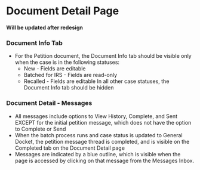 # Document Detail Page

**Will be updated after redesign**

### Document Info Tab
* For the Petition document, the Document Info tab should be visible only when the case is in the following statuses:
  * New - Fields are editable
  * Batched for IRS - Fields are read-only
  * Recalled - Fields are editable
In all other case statuses, the Document Info tab should be hidden

### Document Detail - Messages
* All messages include options to View History, Complete, and Sent EXCEPT for the initial petition message, which does not have the option to Complete or Send
* When the batch process runs and case status is updated to General Docket, the petition message thread is completed, and is visible on the Completed tab on the Document Detail page
* Messages are indicated by a blue outline, which is visible when the page is accessed by clicking on that message from the Messages Inbox. 
